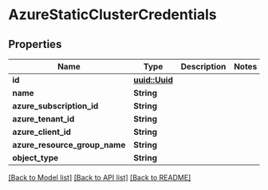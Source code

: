# AzureStaticClusterCredentials

## Properties

Name | Type | Description | Notes
------------ | ------------- | ------------- | -------------
**id** | [**uuid::Uuid**](uuid::Uuid.md) |  | 
**name** | **String** |  | 
**azure_subscription_id** | **String** |  | 
**azure_tenant_id** | **String** |  | 
**azure_client_id** | **String** |  | 
**azure_resource_group_name** | **String** |  | 
**object_type** | **String** |  | 

[[Back to Model list]](../README.md#documentation-for-models) [[Back to API list]](../README.md#documentation-for-api-endpoints) [[Back to README]](../README.md)


